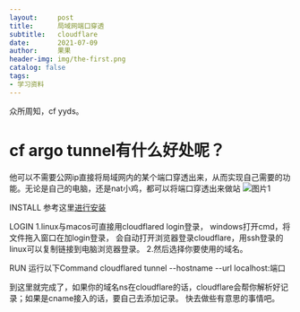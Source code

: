 ```yaml
---
layout:     post
title:      局域网端口穿透
subtitle:   cloudflare
date:       2021-07-09
author:     果果
header-img: img/the-first.png
catalog: false
tags:
- 学习资料
---
```


众所周知，cf yyds。

# cf argo tunnel有什么好处呢？

他可以不需要公网ip直接将局域网内的某个端口穿透出来，从而实现自己需要的功能。无论是自己的电脑，还是nat小鸡，都可以将端口穿透出来做站
![图片1](https://img.ovo.gs/uploads/2021/02/20210125212521.png '图片1')


INSTALL
参考这里[进行安装](https://developers.cloudflare.com/cloudflare-one/connections/connect-apps/install-and-setup/installation)

LOGIN
1.linux与macos可直接用cloudflared login登录，
windows打开cmd，将文件拖入窗口在加login登录，
会自动打开浏览器登录cloudflare，用ssh登录的linux可以复制链接到电脑浏览器登录。
2.然后选择你要使用的域名。

RUN
运行以下Command
cloudflared tunnel --hostname <tunnelDomain> --url localhost:端口

到这里就完成了，如果你的域名ns在cloudflare的话，cloudflare会帮你解析好记录；如果是cname接入的话，要自己去添加记录。
快去做些有意思的事情吧。